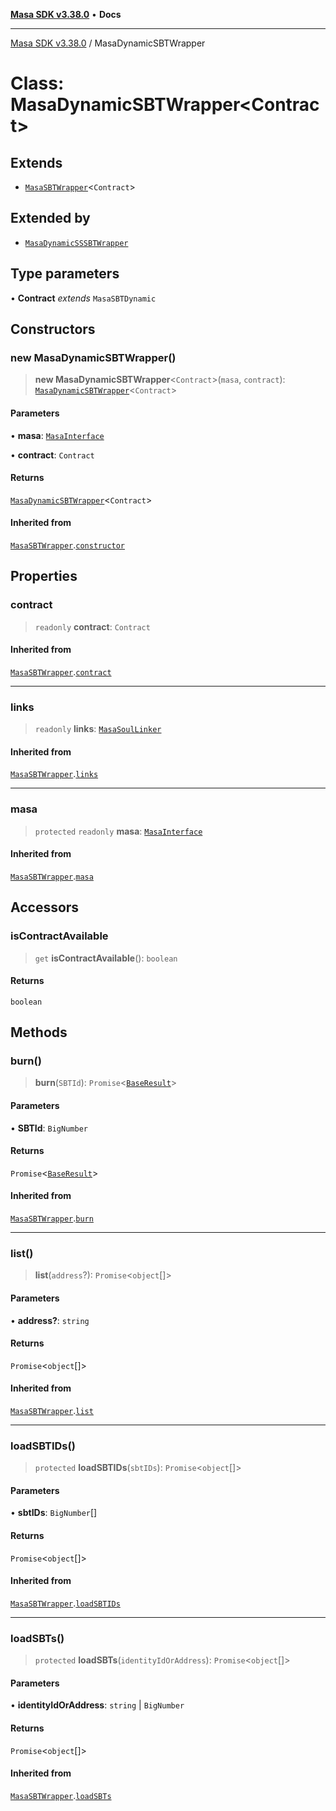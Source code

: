 [**Masa SDK v3.38.0**](../README.md) • **Docs**

***

[Masa SDK v3.38.0](../globals.md) / MasaDynamicSBTWrapper

# Class: MasaDynamicSBTWrapper\<Contract\>

## Extends

- [`MasaSBTWrapper`](MasaSBTWrapper.md)\<`Contract`\>

## Extended by

- [`MasaDynamicSSSBTWrapper`](MasaDynamicSSSBTWrapper.md)

## Type parameters

• **Contract** *extends* `MasaSBTDynamic`

## Constructors

### new MasaDynamicSBTWrapper()

> **new MasaDynamicSBTWrapper**\<`Contract`\>(`masa`, `contract`): [`MasaDynamicSBTWrapper`](MasaDynamicSBTWrapper.md)\<`Contract`\>

#### Parameters

• **masa**: [`MasaInterface`](../interfaces/MasaInterface.md)

• **contract**: `Contract`

#### Returns

[`MasaDynamicSBTWrapper`](MasaDynamicSBTWrapper.md)\<`Contract`\>

#### Inherited from

[`MasaSBTWrapper`](MasaSBTWrapper.md).[`constructor`](MasaSBTWrapper.md#constructors)

## Properties

### contract

> `readonly` **contract**: `Contract`

#### Inherited from

[`MasaSBTWrapper`](MasaSBTWrapper.md).[`contract`](MasaSBTWrapper.md#contract)

***

### links

> `readonly` **links**: [`MasaSoulLinker`](MasaSoulLinker.md)

#### Inherited from

[`MasaSBTWrapper`](MasaSBTWrapper.md).[`links`](MasaSBTWrapper.md#links)

***

### masa

> `protected` `readonly` **masa**: [`MasaInterface`](../interfaces/MasaInterface.md)

#### Inherited from

[`MasaSBTWrapper`](MasaSBTWrapper.md).[`masa`](MasaSBTWrapper.md#masa)

## Accessors

### isContractAvailable

> `get` **isContractAvailable**(): `boolean`

#### Returns

`boolean`

## Methods

### burn()

> **burn**(`SBTId`): `Promise`\<[`BaseResult`](../interfaces/BaseResult.md)\>

#### Parameters

• **SBTId**: `BigNumber`

#### Returns

`Promise`\<[`BaseResult`](../interfaces/BaseResult.md)\>

#### Inherited from

[`MasaSBTWrapper`](MasaSBTWrapper.md).[`burn`](MasaSBTWrapper.md#burn)

***

### list()

> **list**(`address`?): `Promise`\<`object`[]\>

#### Parameters

• **address?**: `string`

#### Returns

`Promise`\<`object`[]\>

#### Inherited from

[`MasaSBTWrapper`](MasaSBTWrapper.md).[`list`](MasaSBTWrapper.md#list)

***

### loadSBTIDs()

> `protected` **loadSBTIDs**(`sbtIDs`): `Promise`\<`object`[]\>

#### Parameters

• **sbtIDs**: `BigNumber`[]

#### Returns

`Promise`\<`object`[]\>

#### Inherited from

[`MasaSBTWrapper`](MasaSBTWrapper.md).[`loadSBTIDs`](MasaSBTWrapper.md#loadsbtids)

***

### loadSBTs()

> `protected` **loadSBTs**(`identityIdOrAddress`): `Promise`\<`object`[]\>

#### Parameters

• **identityIdOrAddress**: `string` \| `BigNumber`

#### Returns

`Promise`\<`object`[]\>

#### Inherited from

[`MasaSBTWrapper`](MasaSBTWrapper.md).[`loadSBTs`](MasaSBTWrapper.md#loadsbts)
